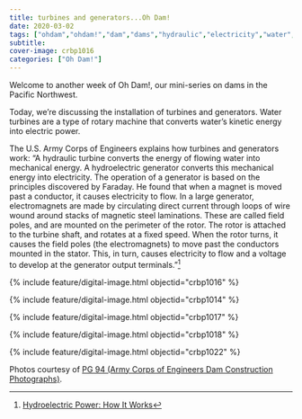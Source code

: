 ```yaml
---
title: turbines and generators...Oh Dam!
date: 2020-03-02
tags: ["ohdam","ohdam!","dam","dams","hydraulic","electricity","water","irrigation","ColumbiaRiver","ColumbiaRiverBasin"]
subtitle: 
cover-image: crbp1016
categories: ["Oh Dam!"]
---
```


Welcome to another week of Oh Dam!, our mini-series on
dams in the Pacific Northwest.

Today, we’re discussing the installation of turbines and
generators. Water turbines are a type of rotary machine that converts
water’s kinetic energy into electric power.

The U.S. Army Corps of Engineers explains how turbines
and generators work: “A hydraulic turbine converts the energy of flowing water
into mechanical energy. A hydroelectric generator converts this mechanical
energy into electricity. The operation of a generator is based on the
principles discovered by Faraday. He found that when a magnet is moved past a
conductor, it causes electricity to flow. In a large generator, electromagnets
are made by circulating direct current through loops of wire wound around
stacks of magnetic steel laminations. These are called field poles, and are
mounted on the perimeter of the rotor. The rotor is attached to the turbine
shaft, and rotates at a fixed speed. When the rotor turns, it causes the field
poles (the electromagnets) to move past the conductors mounted in the stator.
This, in turn, causes electricity to flow and a voltage to develop at the
generator output terminals.”[^1]

{% include feature/digital-image.html objectid="crbp1016" %}

{% include feature/digital-image.html objectid="crbp1014" %}

{% include feature/digital-image.html objectid="crbp1017" %}

{% include feature/digital-image.html objectid="crbp1018" %}

{% include feature/digital-image.html objectid="crbp1022" %}

[^1]: [Hydroelectric Power: How It Works](https://www.usgs.gov/special-topic/water-science-school/science/hydroelectric-power-how-it-works?qt-science_center_objects=0#qt-science_center_objects)

Photos courtesy of [PG 94 (Army Corps of Engineers Dam Construction Photographs)](https://archiveswest.orbiscascade.org/ark:/80444/xv165618/op=fstyle.aspx?t=k&amp;q=).

